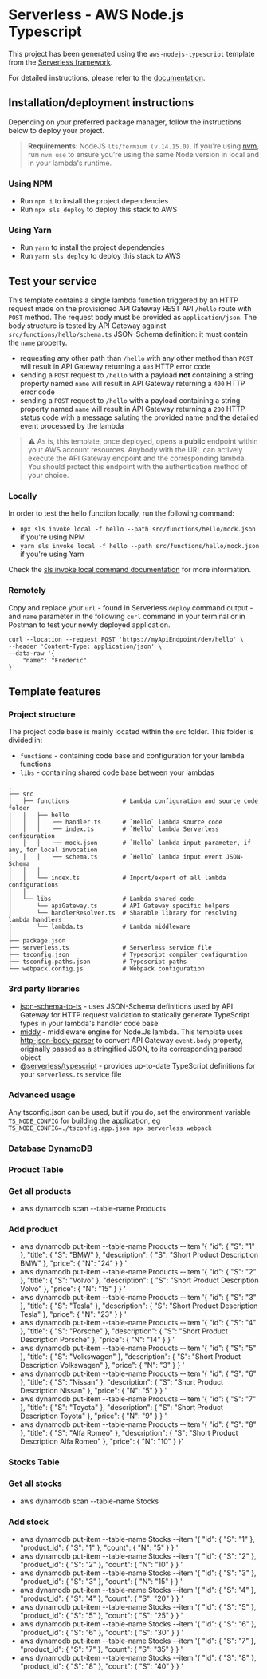 # Serverless - AWS Node.js Typescript

This project has been generated using the `aws-nodejs-typescript` template from the [Serverless framework](https://www.serverless.com/).

For detailed instructions, please refer to the [documentation](https://www.serverless.com/framework/docs/providers/aws/).

## Installation/deployment instructions

Depending on your preferred package manager, follow the instructions below to deploy your project.

> **Requirements**: NodeJS `lts/fermium (v.14.15.0)`. If you're using [nvm](https://github.com/nvm-sh/nvm), run `nvm use` to ensure you're using the same Node version in local and in your lambda's runtime.

### Using NPM

- Run `npm i` to install the project dependencies
- Run `npx sls deploy` to deploy this stack to AWS

### Using Yarn

- Run `yarn` to install the project dependencies
- Run `yarn sls deploy` to deploy this stack to AWS

## Test your service

This template contains a single lambda function triggered by an HTTP request made on the provisioned API Gateway REST API `/hello` route with `POST` method. The request body must be provided as `application/json`. The body structure is tested by API Gateway against `src/functions/hello/schema.ts` JSON-Schema definition: it must contain the `name` property.

- requesting any other path than `/hello` with any other method than `POST` will result in API Gateway returning a `403` HTTP error code
- sending a `POST` request to `/hello` with a payload **not** containing a string property named `name` will result in API Gateway returning a `400` HTTP error code
- sending a `POST` request to `/hello` with a payload containing a string property named `name` will result in API Gateway returning a `200` HTTP status code with a message saluting the provided name and the detailed event processed by the lambda

> :warning: As is, this template, once deployed, opens a **public** endpoint within your AWS account resources. Anybody with the URL can actively execute the API Gateway endpoint and the corresponding lambda. You should protect this endpoint with the authentication method of your choice.

### Locally

In order to test the hello function locally, run the following command:

- `npx sls invoke local -f hello --path src/functions/hello/mock.json` if you're using NPM
- `yarn sls invoke local -f hello --path src/functions/hello/mock.json` if you're using Yarn

Check the [sls invoke local command documentation](https://www.serverless.com/framework/docs/providers/aws/cli-reference/invoke-local/) for more information.

### Remotely

Copy and replace your `url` - found in Serverless `deploy` command output - and `name` parameter in the following `curl` command in your terminal or in Postman to test your newly deployed application.

```
curl --location --request POST 'https://myApiEndpoint/dev/hello' \
--header 'Content-Type: application/json' \
--data-raw '{
    "name": "Frederic"
}'
```

## Template features

### Project structure

The project code base is mainly located within the `src` folder. This folder is divided in:

- `functions` - containing code base and configuration for your lambda functions
- `libs` - containing shared code base between your lambdas

```
.
├── src
│   ├── functions               # Lambda configuration and source code folder
│   │   ├── hello
│   │   │   ├── handler.ts      # `Hello` lambda source code
│   │   │   ├── index.ts        # `Hello` lambda Serverless configuration
│   │   │   ├── mock.json       # `Hello` lambda input parameter, if any, for local invocation
│   │   │   └── schema.ts       # `Hello` lambda input event JSON-Schema
│   │   │
│   │   └── index.ts            # Import/export of all lambda configurations
│   │
│   └── libs                    # Lambda shared code
│       └── apiGateway.ts       # API Gateway specific helpers
│       └── handlerResolver.ts  # Sharable library for resolving lambda handlers
│       └── lambda.ts           # Lambda middleware
│
├── package.json
├── serverless.ts               # Serverless service file
├── tsconfig.json               # Typescript compiler configuration
├── tsconfig.paths.json         # Typescript paths
└── webpack.config.js           # Webpack configuration
```

### 3rd party libraries

- [json-schema-to-ts](https://github.com/ThomasAribart/json-schema-to-ts) - uses JSON-Schema definitions used by API Gateway for HTTP request validation to statically generate TypeScript types in your lambda's handler code base
- [middy](https://github.com/middyjs/middy) - middleware engine for Node.Js lambda. This template uses [http-json-body-parser](https://github.com/middyjs/middy/tree/master/packages/http-json-body-parser) to convert API Gateway `event.body` property, originally passed as a stringified JSON, to its corresponding parsed object
- [@serverless/typescript](https://github.com/serverless/typescript) - provides up-to-date TypeScript definitions for your `serverless.ts` service file

### Advanced usage

Any tsconfig.json can be used, but if you do, set the environment variable `TS_NODE_CONFIG` for building the application, eg `TS_NODE_CONFIG=./tsconfig.app.json npx serverless webpack`


### Database DynamoDB

### Product Table

### Get all products

- aws dynamodb scan --table-name Products

### Add product

- aws dynamodb put-item --table-name Products --item '{ "id": { "S": "1" }, "title": { "S": "BMW" }, "description": { "S": "Short Product Description BMW" }, "price": { "N": "24" } } '
- aws dynamodb put-item --table-name Products --item '{ "id": { "S": "2" }, "title": { "S": "Volvo" }, "description": { "S": "Short Product Description Volvo" }, "price": { "N": "15" } } '
- aws dynamodb put-item --table-name Products --item '{ "id": { "S": "3" }, "title": { "S": "Tesla" }, "description": { "S": "Short Product Description Tesla" }, "price": { "N": "23" } } '
- aws dynamodb put-item --table-name Products --item '{ "id": { "S": "4" }, "title": { "S": "Porsche" }, "description": { "S": "Short Product Description Porsche" }, "price": { "N": "14" } } '
- aws dynamodb put-item --table-name Products --item '{ "id": { "S": "5" }, "title": { "S": "Volkswagen" }, "description": { "S": "Short Product Description Volkswagen" }, "price": { "N": "3" } } '
- aws dynamodb put-item --table-name Products --item '{ "id": { "S": "6" }, "title": { "S": "Nissan" }, "description": { "S": "Short Product Description Nissan" }, "price": { "N": "5" } } '
- aws dynamodb put-item --table-name Products --item '{ "id": { "S": "7" }, "title": { "S": "Toyota" }, "description": { "S": "Short Product Description Toyota" }, "price": { "N": "9" } } '
- aws dynamodb put-item --table-name Products --item '{ "id": { "S": "8" }, "title": { "S": "Alfa Romeo" }, "description": { "S": "Short Product Description Alfa Romeo" }, "price": { "N": "10" } }'


### Stocks Table

### Get all stocks

- aws dynamodb scan --table-name Stocks

### Add stock

- aws dynamodb put-item --table-name Stocks --item '{ "id": { "S": "1" }, "product_id": { "S": "1" }, "count": { "N": "5" } } '
- aws dynamodb put-item --table-name Stocks --item '{ "id": { "S": "2" }, "product_id": { "S": "2" }, "count": { "N": "10" } } '
- aws dynamodb put-item --table-name Stocks --item '{ "id": { "S": "3" }, "product_id": { "S": "3" }, "count": { "N": "15" } } '
- aws dynamodb put-item --table-name Stocks --item '{ "id": { "S": "4" }, "product_id": { "S": "4" }, "count": { "S": "20" } } '
- aws dynamodb put-item --table-name Stocks --item '{ "id": { "S": "5" }, "product_id": { "S": "5" }, "count": { "S": "25" } } '
- aws dynamodb put-item --table-name Stocks --item '{ "id": { "S": "6" }, "product_id": { "S": "6" }, "count": { "S": "30" } } '
- aws dynamodb put-item --table-name Stocks --item '{ "id": { "S": "7" }, "product_id": { "S": "7" }, "count": { "S": "35" } } '
- aws dynamodb put-item --table-name Stocks --item '{ "id": { "S": "8" }, "product_id": { "S": "8" }, "count": { "S": "40" } } '


